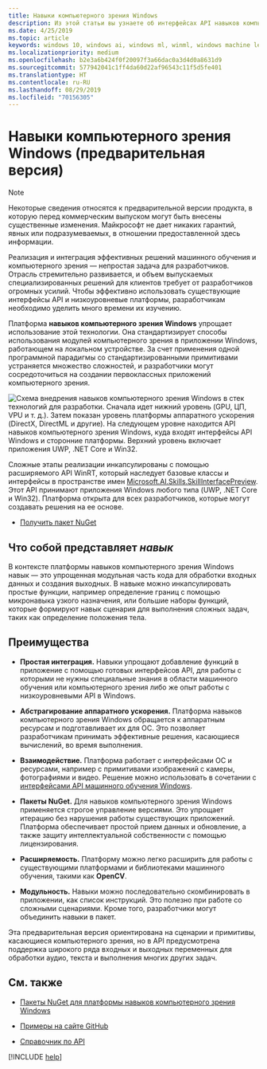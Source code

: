 ```yaml
---
title: Навыки компьютерного зрения Windows
description: Из этой статьи вы узнаете об интерфейсах API навыков компьютерного зрения Windows.
ms.date: 4/25/2019
ms.topic: article
keywords: windows 10, windows ai, windows ml, winml, windows machine learning, windows vision skills
ms.localizationpriority: medium
ms.openlocfilehash: b2e3a6b424f0f20097f3a66dac0a3d4d0a8631d9
ms.sourcegitcommit: 577942041c1ff4da60d22af96543c11f5d5fe401
ms.translationtype: HT
ms.contentlocale: ru-RU
ms.lasthandoff: 08/29/2019
ms.locfileid: "70156305"
---
```

# <a name="windows-vision-skills-preview"></a>Навыки компьютерного зрения Windows (предварительная версия)

> [!NOTE]
> Некоторые сведения относятся к предварительной версии продукта, в которую перед коммерческим выпуском могут быть внесены существенные изменения. Майкрософт не дает никаких гарантий, явных или подразумеваемых, в отношении предоставленной здесь информации.

Реализация и интеграция эффективных решений машинного обучения и компьютерного зрения — непростая задача для разработчиков. Отрасль стремительно развивается, и объем выпускаемых специализированных решений для клиентов требует от разработчиков огромных усилий. Чтобы эффективно использовать существующие интерфейсы API и низкоуровневые платформы, разработчикам необходимо уделить много времени их изучению.

Платформа **навыков компьютерного зрения Windows** упрощает использование этой технологии. Она стандартизирует способы использования модулей компьютерного зрения в приложении Windows, работающем на локальном устройстве. За счет применения одной программной парадигмы со стандартизированными примитивами устраняется множество сложностей, и разработчики могут сосредоточиться на создании первоклассных приложений компьютерного зрения.

![Схема внедрения навыков компьютерного зрения Windows в стек технологий для разработки. Сначала идет нижний уровень (GPU, ЦП, VPU и т. д.). Затем показан уровень платформы аппаратного ускорения (DirectX, DirectML и другие). На следующем уровне находится API навыков компьютерного зрения Windows, куда входят интерфейсы API Windows и сторонние платформы. Верхний уровень включает приложения UWP, .NET Core и Win32.](../images/vision-skills-diagram2-wide.png)

Сложные этапы реализации инкапсулированы с помощью расширяемого API WinRT, который наследует базовые классы и интерфейсы в пространстве имен [Microsoft.AI.Skills.SkillInterfacePreview](https://docs.microsoft.com/dotnet/api/microsoft.ai.skills.skillinterfacepreview). Этот API принимают приложения Windows любого типа (UWP, .NET Core и Win32). Платформа открыта для всех разработчиков, которые могут создавать решения на ее основе.

* [Получить пакет NuGet](https://www.nuget.org/packages/Microsoft.AI.Skills.SkillInterfacePreview/)

## <a name="what-is-a-skill"></a>Что собой представляет *навык*

В контексте платформы навыков компьютерного зрения Windows навык — это упрощенная модульная часть кода для обработки входных данных и создания выходных. В навыке можно инкапсулировать простые функции, например определение границ с помощью микронавыка узкого назначения, или большие наборы функций, которые формируют навык сценария для выполнения сложных задач, таких как определение положения тела.

## <a name="benefits"></a>Преимущества

- **Простая интеграция.** Навыки упрощают добавление функций в приложение с помощью готовых интерфейсов API, для работы с которыми не нужны специальные знания в области машинного обучения или компьютерного зрения либо же опыт работы с низкоуровневыми API в Windows.

- **Абстрагирование аппаратного ускорения.** Платформа навыков компьютерного зрения Windows обращается к аппаратным ресурсам и подготавливает их для ОС. Это позволяет разработчикам принимать эффективные решения, касающиеся вычислений, во время выполнения.

- **Взаимодействие.** Платформа работает с интерфейсами ОС и ресурсами, например с примитивами изображений с камеры, фотографиями и видео. Решение можно использовать в сочетании с [интерфейсами API машинного обучения Windows](../windows-ml/index.md).

- **Пакеты NuGet.** Для навыков компьютерного зрения Windows применяется строгое управление версиями. Это упрощает итерацию без нарушения работы существующих приложений. Платформа обеспечивает простой прием данных и обновление, а также защиту интеллектуальной собственности с помощью лицензирования.

- **Расширяемость.** Платформу можно легко расширить для работы с существующими платформами и библиотеками машинного обучения, такими как **OpenCV**.

- **Модульность.** Навыки можно последовательно скомбинировать в приложении, как список инструкций. Это полезно при работе со сложными сценариями. Кроме того, разработчики могут объединить навыки в пакет.

Эта предварительная версия ориентирована на сценарии и примитивы, касающиеся компьютерного зрения, но в API предусмотрена поддержка широкого ряда входных и выходных переменных для обработки аудио, текста и выполнения многих других задач.

## <a name="see-also"></a>См. также

- [Пакеты NuGet для платформы навыков компьютерного зрения Windows](https://www.nuget.org/profiles/VisionSkills)

- [Примеры на сайте GitHub](https://github.com/Microsoft/WindowsVisionSkillsPreview)

- [Справочник по API](https://docs.microsoft.com/dotnet/api/microsoft.ai.skills.skillinterfacepreview)

[!INCLUDE [help](../includes/get-help-vision.md)]
